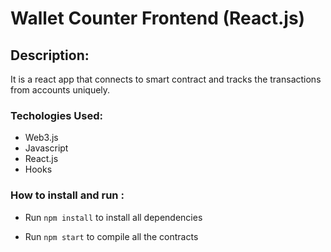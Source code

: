 # Wallet Counter Frontend (React.js)

## Description: 
It is a react app that connects to smart contract and tracks the transactions from accounts uniquely.

### Techologies Used:

- Web3.js
- Javascript
- React.js
- Hooks

### How to install and run :

- Run `npm install` to install all dependencies

- Run `npm start` to compile all the contracts
